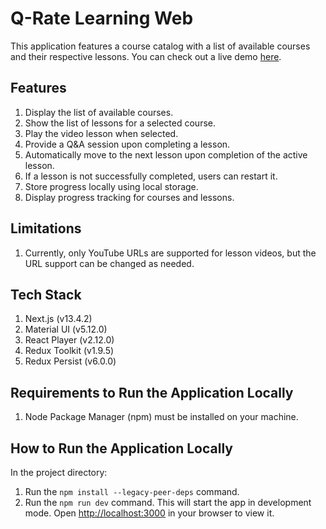 # Q-Rate Learning Web

This application features a course catalog with a list of available courses and their respective lessons. You can check out a live demo [here](https://q-rate-task.vercel.app/).

## Features

1. Display the list of available courses.
2. Show the list of lessons for a selected course.
3. Play the video lesson when selected.
4. Provide a Q&A session upon completing a lesson.
5. Automatically move to the next lesson upon completion of the active lesson.
6. If a lesson is not successfully completed, users can restart it.
7. Store progress locally using local storage.
8. Display progress tracking for courses and lessons.

## Limitations

1. Currently, only YouTube URLs are supported for lesson videos, but the URL support can be changed as needed.

## Tech Stack

1. Next.js (v13.4.2)
2. Material UI (v5.12.0)
3. React Player (v2.12.0)
4. Redux Toolkit (v1.9.5)
5. Redux Persist (v6.0.0)

## Requirements to Run the Application Locally

1. Node Package Manager (npm) must be installed on your machine.

## How to Run the Application Locally

In the project directory:

1. Run the `npm install --legacy-peer-deps` command.
2. Run the `npm run dev` command. This will start the app in development mode. Open [http://localhost:3000](http://localhost:3000) in your browser to view it.
